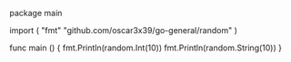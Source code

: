 package main

import (
    "fmt"
    "github.com/oscar3x39/go-general/random"
)

func main () {
    fmt.Println(random.Int(10))
    fmt.Println(random.String(10))
}